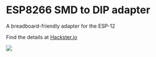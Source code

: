 # ESP8266 SMD to DIP adapter

A breadboard-friendly adapter for the ESP-12

Find the details at [Hackster.io](https://github.com/scrv/ESP8266-SMD-to-DIP-adapter)

![](cover.jpg)